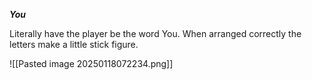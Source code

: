 ***You***

Literally have the player be the word You. When arranged correctly the letters make a little stick figure.

![[Pasted image 20250118072234.png]]


